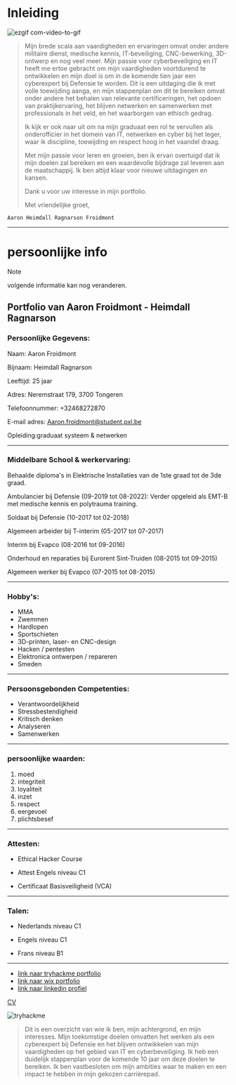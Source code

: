# Inleiding

![ezgif com-video-to-gif](https://github.com/PXL-Digital-SNE-Werkplekleren/portfolio-froidmontaaron/assets/116820758/dee269b5-7bfb-4674-92ea-2017640211db)

>Mijn brede scala aan vaardigheden en ervaringen omvat onder andere militaire dienst, medische kennis, IT-beveiliging, CNC-bewerking, 3D-ontwerp en nog veel meer. Mijn passie voor cyberbeveiliging en IT heeft me ertoe gebracht om mijn vaardigheden voortdurend te ontwikkelen en mijn doel is om in de komende tien jaar een cyberexpert bij Defensie te worden. Dit is een uitdaging die ik met volle toewijding aanga, en mijn stappenplan om dit te bereiken omvat onder andere het behalen van relevante certificeringen, het opdoen van praktijkervaring,
>het blijven netwerken en samenwerken met professionals in het veld, en het waarborgen van ethisch gedrag.
>
>Ik kijk er ook naar uit om na mijn graduaat een rol te vervullen als onderofficier in het domein van IT, netwerken en cyber bij het leger, waar ik discipline, toewijding en respect hoog in het vaandel draag.
>
>Met mijn passie voor leren en groeien, ben ik ervan overtuigd dat ik mijn doelen zal bereiken en een waardevolle bijdrage zal leveren aan de maatschappij. Ik ben altijd klaar voor nieuwe uitdagingen en kansen.
>
>Dank u voor uw interesse in mijn portfolio.
>
>Met vriendelijke groet,
>
`Aaron Heimdall Ragnarson Froidmont`
***
# persoonlijke info
> [!NOTE]
> volgende informatie kan nog veranderen.

## Portfolio van Aaron Froidmont - Heimdall Ragnarson
### **Persoonlijke Gegevens:**

Naam: Aaron Froidmont

Bijnaam: Heimdall Ragnarson

Leeftijd: 25 jaar

Adres: Neremstraat 179, 3700 Tongeren

Telefoonnummer: +32468272870

E-mail adres: Aaron.froidmont@student.pxl.be

Opleiding:graduaat systeem & netwerken 

----
### **Middelbare School & werkervaring:**

Behaalde diploma's in Elektrische Installaties van de 1ste graad tot de 3de graad.

Ambulancier bij Defensie (09-2019 tot 08-2022): Verder opgeleid als EMT-B met medische kennis en polytrauma training.

Soldaat bij Defensie (10-2017 tot 02-2018)

Algemeen arbeider bij T-interim (05-2017 tot 07-2017)

Interim bij Evapco (08-2016 tot 09-2016)

Onderhoud en reparaties bij Eurorent Sint-Truiden (08-2015 tot 09-2015)

Algemeen werker bij Evapco (07-2015 tot 08-2015) 

----
### **Hobby's:**

- MMA
- Zwemmen
- Hardlopen
- Sportschieten
- 3D-printen, laser- en CNC-design
- Hacken / pentesten
- Elektronica ontwerpen / repareren
- Smeden

----
### **Persoonsgebonden Competenties:**

- Verantwoordelijkheid
- Stressbestendigheid
- Kritisch denken
- Analyseren
- Samenwerken

----
### **persoonlijke waarden:**

1. moed
2. integriteit
3. loyaliteit
4. inzet
5. respect
6. eergevoel
7. plichtsbesef

----
### **Attesten:**

- Ethical Hacker Course

- Attest Engels niveau C1

- Certificaat Basisveiligheid (VCA)

----
### **Talen:**

- Nederlands niveau C1

- Engels niveau C1

- Frans niveau B1
----
- [link naar tryhackme portfolio](https://tryhackme.com/p/brokenleviathan )
- [link naar wix portfolio](https://aaronfroidmont.wixsite.com/house-of-sin)
- [link naar linkedin profiel](www.linkedin.com/in/aaron-froidmont-88bb26235)
  
[CV](https://github.com/PXL-Digital-SNE-Werkplekleren/portfolio-froidmontaaron/files/15475228/CV__Aaron_Froidmont.pdf)

 ![tryhackme](https://tryhackme-badges.s3.amazonaws.com/brokenleviathan.png)


>Dit is een overzicht van wie ik ben, mijn achtergrond, en mijn interesses. Mijn toekomstige doelen omvatten het werken als een cyberexpert bij Defensie en het blijven ontwikkelen van mijn vaardigheden op het gebied van IT en cyberbeveiliging. Ik heb een duidelijk stappenplan voor de komende 10 jaar om deze doelen te bereiken. Ik ben vastbesloten om mijn ambities waar te maken en een impact te hebben in mijn gekozen carrièrepad.

